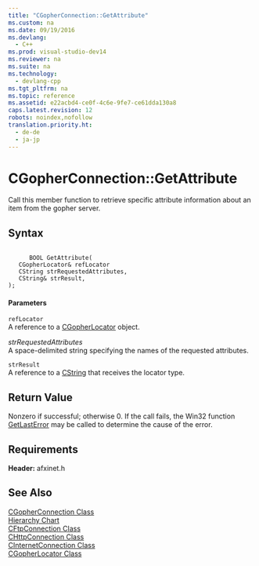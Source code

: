 ```yaml
---
title: "CGopherConnection::GetAttribute"
ms.custom: na
ms.date: 09/19/2016
ms.devlang: 
  - C++
ms.prod: visual-studio-dev14
ms.reviewer: na
ms.suite: na
ms.technology: 
  - devlang-cpp
ms.tgt_pltfrm: na
ms.topic: reference
ms.assetid: e22acbd4-ce0f-4c6e-9fe7-ce61dda130a8
caps.latest.revision: 12
robots: noindex,nofollow
translation.priority.ht: 
  - de-de
  - ja-jp
---
```

# CGopherConnection::GetAttribute
Call this member function to retrieve specific attribute information about an item from the gopher server.  
  
## Syntax  
  
```  
  
      BOOL GetAttribute(  
   CGopherLocator& refLocator  
   CString strRequestedAttributes,  
   CString& strResult,  
);  
```  
  
#### Parameters  
 `refLocator`  
 A reference to a [CGopherLocator](../vs140/CGopherLocator-Class.md) object.  
  
 *strRequestedAttributes*  
 A space-delimited string specifying the names of the requested attributes.  
  
 `strResult`  
 A reference to a [CString](../vs140/CStringT-Class.md) that receives the locator type.  
  
## Return Value  
 Nonzero if successful; otherwise 0. If the call fails, the Win32 function [GetLastError](http://msdn.microsoft.com/library/windows/desktop/ms679360) may be called to determine the cause of the error.  
  
## Requirements  
 **Header:** afxinet.h  
  
## See Also  
 [CGopherConnection Class](../vs140/CGopherConnection-Class.md)   
 [Hierarchy Chart](../vs140/Hierarchy-Chart.md)   
 [CFtpConnection Class](../vs140/CFtpConnection-Class.md)   
 [CHttpConnection Class](../vs140/CHttpConnection-Class.md)   
 [CInternetConnection Class](../vs140/CInternetConnection-Class.md)   
 [CGopherLocator Class](../vs140/CGopherLocator-Class.md)